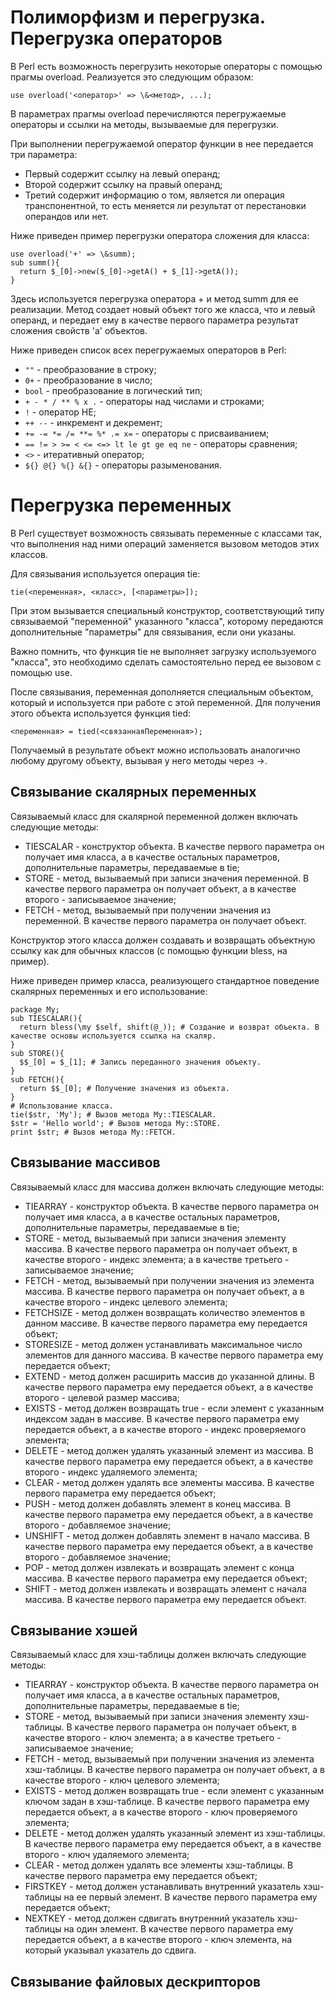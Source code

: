 Полиморфизм и перегрузка.
Перегрузка операторов
=====================

В Perl есть возможность перегрузить некоторые операторы с помощью прагмы overload. Реализуется это следующим образом:

    use overload('<оператор>' => \&<метод>, ...);

В параметрах прагмы overload перечисляются перегружаемые операторы и ссылки на методы, вызываемые для перегрузки.

При выполнении перегружаемой оператор функции в нее передается три параметра:

* Первый содержит ссылку на левый операнд;
* Второй содержит ссылку на правый операнд;
* Третий содержит информацию о том, является ли операция транспонентной, то есть меняется ли результат от перестановки операндов или нет.

Ниже приведен пример перегрузки оператора сложения для класса:

    use overload('+' => \&summ);
    sub summ(){
      return $_[0]->new($_[0]->getA() + $_[1]->getA());
    }

Здесь используется перегрузка оператора + и метод summ для ее реализации. Метод создает новый объект того же класса, что и левый операнд, и передает ему в качестве первого параметра результат сложения свойств 'a' объектов.

Ниже приведен список всех перегружаемых операторов в Perl:

* `""` - преобразование в строку;
* `0+` - преобразование в число;
* `bool` - преобразование в логический тип;
* `+ - * / ** % x .` - операторы над числами и строками;
* `!` - оператор НЕ;
* `++ --` - инкремент и декремент;
* `+= -= *= /= **= %* .= x=` - операторы с присваиванием;
* `== != > >= < <= <=> lt le gt ge eq ne` - операторы сравнения;
* `<>` - итеративный оператор;
* `${} @{} %{} &{}` - операторы разыменования.

Перегрузка переменных
=====================

В Perl существует возможность связывать переменные с классами так, что выполнения над ними операций заменяется вызовом методов этих классов.

Для связывания используется операция tie:

    tie(<переменная>, <класс>, [<параметры>]);

При этом вызывается специальный конструктор, соответствующий типу связываемой "переменной" указанного "класса", которому передаются дополнительные "параметры" для связывания, если они указаны.

Важно помнить, что функция tie не выполняет загрузку используемого "класса", это необходимо сделать самостоятельно перед ее вызовом с помощью use.

После связывания, переменная дополняется специальным объектом, который и используется при работе с этой переменной. Для получения этого объекта используется функция tied:

    <переменная> = tied(<связаннаяПеременная>);

Получаемый в результате объект можно использовать аналогично любому другому объекту, вызывая у него методы через ->.

Связывание скалярных переменных
-------------------------------

Связываемый класс для скалярной переменной должен включать следующие методы:

* TIESCALAR - конструктор объекта. В качестве первого параметра он получает имя класса, а в качестве остальных параметров, дополнительные параметры, передаваемые в tie;
* STORE - метод, вызываемый при записи значения переменной. В качестве первого параметра он получает объект, а в качестве второго - записываемое значение;
* FETCH - метод, вызываемый при получении значения из переменной. В качестве первого параметра он получает объект.

Конструктор этого класса должен создавать и возвращать объектную ссылку как для обычных классов (с помощью функции bless, на пример).

Ниже приведен пример класса, реализующего стандартное поведение скалярных переменных и его использование:

    package My;
    sub TIESCALAR(){
      return bless(\my $self, shift(@_)); # Создание и возврат объекта. В качестве основы используется ссылка на скаляр.
    }
    sub STORE(){
      $$_[0] = $_[1]; # Запись переданного значения объекту.
    }
    sub FETCH(){
      return $$_[0]; # Получение значения из объекта.
    }
    # Использование класса.
    tie($str, 'My'); # Вызов метода My::TIESCALAR.
    $str = 'Hello world'; # Вызов метода My::STORE.
    print $str; # Вызов метода My::FETCH.

Связывание массивов
-------------------

Связываемый класс для массива должен включать следующие методы:

* TIEARRAY - конструктор объекта. В качестве первого параметра он получает имя класса, а в качестве остальных параметров, дополнительные параметры, передаваемые в tie;
* STORE - метод, вызываемый при записи значения элементу массива. В качестве первого параметра он получает объект, в качестве второго - индекс элемента; а в качестве третьего - записываемое значение;
* FETCH - метод, вызываемый при получении значения из элемента массива. В качестве первого параметра он получает объект, а в качестве второго - индекс целевого элемента;
* FETCHSIZE - метод должен возвращать количество элементов в данном массиве. В качестве первого параметра ему передается объект;
* STORESIZE - метод должен устанавливать максимальное число элементов для данного массива. В качестве первого параметра ему передается объект;
* EXTEND - метод должен расширить массив до указанной длины. В качестве первого параметра ему передается объект, а в качестве второго - целевой размер массива;
* EXISTS - метод должен возвращать true - если элемент с указанным индексом задан в массиве. В качестве первого параметра ему передается объект, а в качестве второго - индекс проверяемого элемента;
* DELETE - метод должен удалять указанный элемент из массива. В качестве первого параметра ему передается объект, а в качестве второго - индекс удаляемого элемента;
* CLEAR - метод должен удалять все элементы массива. В качестве первого параметра ему передается объект;
* PUSH - метод должен добавлять элемент в конец массива. В качестве первого параметра ему передается объект, а в качестве второго - добавляемое значение;
* UNSHIFT - метод должен добавлять элемент в начало массива. В качестве первого параметра ему передается объект, а в качестве второго - добавляемое значение;
* POP - метод должен извлекать и возвращать элемент с конца массива. В качестве первого параметра ему передается объект;
* SHIFT - метод должен извлекать и возвращать элемент с начала массива. В качестве первого параметра ему передается объект.

Связывание хэшей
----------------

Связываемый класс для хэш-таблицы должен включать следующие методы:

* TIEARRAY - конструктор объекта. В качестве первого параметра он получает имя класса, а в качестве остальных параметров, дополнительные параметры, передаваемые в tie;
* STORE - метод, вызываемый при записи значения элементу хэш-таблицы. В качестве первого параметра он получает объект, в качестве второго - ключ элемента; а в качестве третьего - записываемое значение;
* FETCH - метод, вызываемый при получении значения из элемента хэш-таблицы. В качестве первого параметра он получает объект, а в качестве второго - ключ целевого элемента;
* EXISTS - метод должен возвращать true - если элемент с указанным ключом задан в хэш-таблице. В качестве первого параметра ему передается объект, а в качестве второго - ключ проверяемого элемента;
* DELETE - метод должен удалять указанный элемент из хэш-таблицы. В качестве первого параметра ему передается объект, а в качестве второго - ключ удаляемого элемента;
* CLEAR - метод должен удалять все элементы хэш-таблицы. В качестве первого параметра ему передается объект;
* FIRSTKEY - метод должен устанавливать внутренний указатель хэш-таблицы на ее первый элемент. В качестве первого параметра ему передается объект;
* NEXTKEY - метод должен сдвигать внутренний указатель хэш-таблицы на один элемент. В качестве первого параметра ему передается объект, а в качестве второго - ключ элемента, на который указывал указатель до сдвига.

Связывание файловых дескрипторов
--------------------------------

